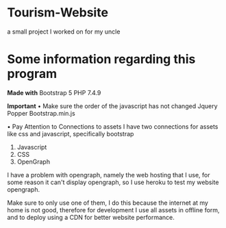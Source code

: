 # Tourism-Website
a small project I worked on for my uncle


# Some information regarding this program

**Made with**
Bootstrap 5
PHP 7.4.9 

**Important**
• Make sure the order of the javascript has not changed 
  Jquery  
  Popper
	Bootstrap.min.js

• Pay Attention to Connections to assets
  I have two connections for assets like css and javascript, specifically bootstrap
  
  1.	Javascript
  2.	CSS
  3.	OpenGraph
  
    
  I have a problem with opengraph, namely the web hosting that I use, for some reason it can't display opengraph, so I use heroku to test my website opengraph. 
  
  Make sure to only use one of them, I do this because the internet at my home is not good, therefore for development I use all assets in offline form, and to deploy     using a CDN for better website performance. 
